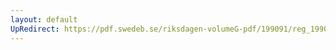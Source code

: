 ```yaml
---
layout: default
UpRedirect: https://pdf.swedeb.se/riksdagen-volumeG-pdf/199091/reg_199091/reg_199091_0888.pdf
---
```

